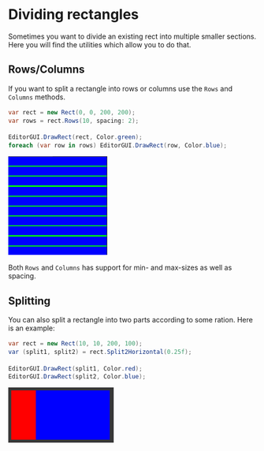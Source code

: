 ﻿# Dividing rectangles

Sometimes you want to divide an existing rect into multiple smaller sections. 
Here
you will find the utilities which allow you to do that.

## Rows/Columns

If you want to split a rectangle into rows or columns use the `Rows`
and `Columns` methods.

```csharp
var rect = new Rect(0, 0, 200, 200);
var rows = rect.Rows(10, spacing: 2);

EditorGUI.DrawRect(rect, Color.green);
foreach (var row in rows) EditorGUI.DrawRect(row, Color.blue);
```

![image](./Images/Rows.png)

Both `Rows` and `Columns` has support for min- and max-sizes as well as spacing.

## Splitting

You can also split a rectangle into two parts according to some ration. Here is
an example:

```csharp
var rect = new Rect(10, 10, 200, 100);
var (split1, split2) = rect.Split2Horizontal(0.25f);

EditorGUI.DrawRect(split1, Color.red);
EditorGUI.DrawRect(split2, Color.blue);
```

![image](./Images/Split.png)